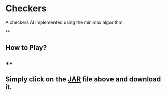 # Checkers

A checkers AI implemented using the minimax algorithm. 

** <h2> How to Play? <h2>** 

Simply click on the [JAR](https://github.com/ammarlakho/Checkers/blob/master/Checkers.jar) file above and download it. 
